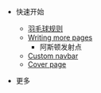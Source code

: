 - 快速开始

  - [羽毛球规则](/docs/羽毛球比赛规则.md)
  - [Writing more pages](more-pages.md)
    - 阿斯顿发射点
  - [Custom navbar](custom-navbar.md)
  - [Cover page](cover.md)

- 更多